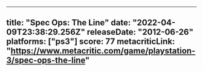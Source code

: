 
---
title: "Spec Ops: The Line"
date: "2022-04-09T23:38:29.256Z"
releaseDate: "2012-06-26"
platforms: ["ps3"]
score: 77
metacriticLink: "https://www.metacritic.com/game/playstation-3/spec-ops-the-line"
---
